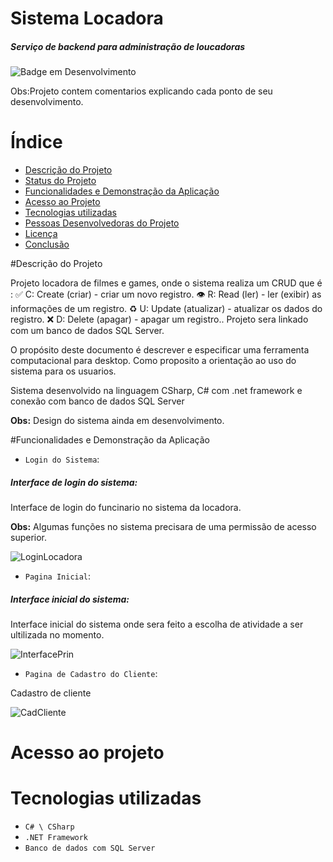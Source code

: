 # Sistema Locadora
##### Serviço de backend para administração de loucadoras

![Badge em Desenvolvimento](http://img.shields.io/static/v1?label=STATUS&message=EM%20DESENVOLVIMENTO&color=GREEN&style=for-the-badge)

Obs:Projeto contem comentarios explicando cada ponto de seu desenvolvimento.

# Índice 

* [Descrição do Projeto](#descrição-do-projeto)
* [Status do Projeto](#status-do-Projeto)
* [Funcionalidades e Demonstração da Aplicação](#funcionalidades-e-demonstração-da-aplicação)
* [Acesso ao Projeto](#acesso-ao-projeto)
* [Tecnologias utilizadas](#tecnologias-utilizadas)
* [Pessoas Desenvolvedoras do Projeto](#pessoas-desenvolvedoras)
* [Licença](#licença)
* [Conclusão](#conclusão)

#Descrição do Projeto

Projeto locadora de filmes e games, onde o sistema realiza um CRUD que é :
✅ C: Create (criar) - criar um novo registro.
👁 R: Read (ler) - ler (exibir) as informações de um registro.
♻️ U: Update (atualizar) - atualizar os dados do registro.
❌ D: Delete (apagar) - apagar um registro..
Projeto sera linkado com um banco de dados SQL Server.


O propósito deste documento é descrever e especificar uma ferramenta computacional para desktop.
Como proposito a orientação ao uso do sistema para os usuarios. 

Sistema desenvolvido na linguagem CSharp, C# com .net framework e conexão com banco de dados SQL Server

**Obs:** Design do sistema ainda em desenvolvimento. 

#Funcionalidades e Demonstração da Aplicação


- `Login do Sistema`: 
##### Interface de login do sistema:
Interface de login do funcinario no sistema da locadora.

**Obs:** Algumas funções no sistema precisara de uma permissão de acesso superior.

![LoginLocadora](Imag/LoginLocadora.png)

  - `Pagina Inicial`: 
##### Interface inicial do sistema:
Interface inicial do sistema onde sera feito a escolha de atividade a ser ultilizada no momento.


![InterfacePrin](https://drive.google.com/file/d/1r1r3mDD1kpIW1-id8r6CCp8X5Sj3eW3x/view?usp=share_link)


- `Pagina de Cadastro do Cliente`: 

Cadastro de cliente 

![CadCliente](https://drive.google.com/file/d/1C5A3qHhnEffSAE73cJNQVmpTMJL28A_e/view?usp=share_link)

# Acesso ao projeto

# Tecnologias utilizadas

- ``C# \ CSharp``
- ``.NET Framework``
- ``Banco de dados com SQL Server``
  







